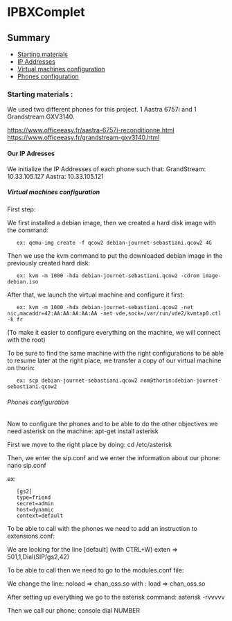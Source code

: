 # IPBXComplet

## Summary

 - [Starting materials](#startint-materials)
 - [IP Addresses](#our-ip-addresses)
 - [Virtual machines configuration](#virtual-machines-configuration)
 - [Phones configuration](#phones-configuration)

### Starting materials :

We used two different phones for this project. 1 Aastra 6757i and 1 Grandstream GXV3140.

https://www.officeeasy.fr/aastra-6757i-reconditionne.html 
https://www.officeeasy.fr/grandstream-gxv3140.html


#### Our IP Adresses

We initialize the IP Addresses of each phone such that:
     GrandStream: 10.33.105.127
     Aastra: 10.33.105.121


##### Virtual machines configuration


First step:

We first installed a debian image, then we created a hard disk image with the command:

       ex: qemu-img create -f qcow2 debian-journet-sebastiani.qcow2 4G


Then we use the kvm command to put the downloaded debian image in the previously created hard disk:

       ex: kvm -m 1000 -hda debian-journet-sebastiani.qcow2 -cdrom image-debian.iso


After that, we launch the virtual machine and configure it first:

       ex: kvm -m 1000 -hda debian-journet-sebastiani.qcow2 -net nic,macaddr=42:AA:AA:AA:AA:AA -net vde,sock=/var/run/vde2/kvmtap0.ctl -k fr

(To make it easier to configure everything on the machine, we will connect with the root)


To be sure to find the same machine with the right configurations to be able to resume later at the right place, we transfer a copy of our virtual machine on thorin:

       ex: scp debian-journet-sebastiani.qcow2 nom@thorin:debian-journet-sebastiani.qcow2


###### Phones configuration

Now to configure the phones and to be able to do the other objectives we need asterisk on the machine:
apt-get install asterisk


First we move to the right place by doing: cd /etc/asterisk

Then, we enter the sip.conf and we enter the information about our phone:
nano sip.conf

ex:
 
       [gs2]
       type=friend
       secret=admin
       host=dynamic
       context=default


To be able to call with the phones we need to add an instruction to extensions.conf:

We are looking for the line  [default] (with CTRL+W)
 exten => 501,1,Dial(SIP/gs2,42)


To be able to call then we need to go to the modules.conf file:

We change the line: noload => chan_oss.so
with : load => chan_oss.so


After setting up everything we go to the asterisk command:
asterisk -rvvvvv


Then we call our phone:
    console dial NUMBER
